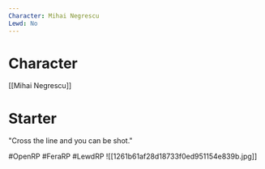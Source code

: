 ```yaml
---
Character: Mihai Negrescu
Lewd: No
---
```

# Character
[[Mihai Negrescu]]

# Starter
"Cross the line and you can be shot."  

#OpenRP #FeraRP #LewdRP 
![[1261b61af28d18733f0ed951154e839b.jpg]]